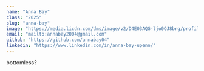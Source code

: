 ```yaml
---
name: "Anna Bay"
class: "2025"
slug: "anna-bay"
image: "https://media.licdn.com/dms/image/v2/D4E03AQG-ljo0OJ8brg/profile-displayphoto-shrink_400_400/profile-displayphoto-shrink_400_400/0/1713968955377?e=1730332800&v=beta&t=lrnq7Q0PIF3Pv3QALvOea8x25iRrPMXc1Le29NEXYic"
email: "mailto:annabay2004@gmail.com"
github: "https://github.com/annabay04"
linkedin: "https://www.linkedin.com/in/anna-bay-upenn/"
---
```

bottomless?
